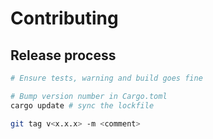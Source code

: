 # Contributing

## Release process

```sh
# Ensure tests, warning and build goes fine

# Bump version number in Cargo.toml
cargo update # sync the lockfile

git tag v<x.x.x> -m <comment>
```
